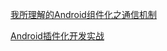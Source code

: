 [我所理解的Android组件化之通信机制](https://www.jianshu.com/p/9cf03cff0f0f)

[Android插件化开发实战](https://juejin.cn/post/6946429978712113166)

